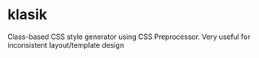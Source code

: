 # klasik
Class-based CSS style generator using CSS Preprocessor. Very useful for inconsistent layout/template design
